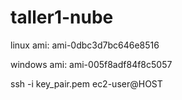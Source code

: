 # taller1-nube



linux ami: ami-0dbc3d7bc646e8516


windows ami: ami-005f8adf84f8c5057


ssh -i key_pair.pem ec2-user@HOST